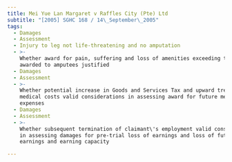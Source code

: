 ```yaml
---
title: Mei Yue Lan Margaret v Raffles City (Pte) Ltd
subtitle: "[2005] SGHC 168 / 14\_September\_2005"
tags:
  - Damages
  - Assessment
  - Injury to leg not life-threatening and no amputation
  - >-
    Whether award for pain, suffering and loss of amenities exceeding that
    awarded to amputees justified
  - Damages
  - Assessment
  - >-
    Whether potential increase in Goods and Services Tax and upward trend in
    medical costs valid considerations in assessing award for future medical
    expenses
  - Damages
  - Assessment
  - >-
    Whether subsequent termination of claimant\'s employment valid consideration
    in assessing damages for pre-trial loss of earnings and loss of future
    earnings and earning capacity

---
```


